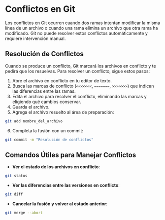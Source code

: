 # Conflictos en Git

Los conflictos en Git ocurren cuando dos ramas intentan modificar la misma línea de un archivo o cuando una rama elimina un archivo que otra rama ha modificado. Git no puede resolver estos conflictos automáticamente y requiere intervención manual.

## Resolución de Conflictos

Cuando se produce un conflicto, Git marcará los archivos en conflicto y te pedirá que los resuelvas. Para resolver un conflicto, sigue estos pasos:

1. Abre el archivo en conflicto en tu editor de texto.
2. Busca las marcas de conflicto (`<<<<<<<`, `=======`, `>>>>>>>`) que indican las diferencias entre las ramas.
3. Edita el archivo para resolver el conflicto, eliminando las marcas y eligiendo qué cambios conservar.
4. Guarda el archivo.
5. Agrega el archivo resuelto al área de preparación:

```bash
git add nombre_del_archivo
```

6. Completa la fusión con un commit:

```bash
git commit -m "Resolución de conflictos"
```

## Comandos Útiles para Manejar Conflictos

- **Ver el estado de los archivos en conflicto**:

```bash
git status
```

- **Ver las diferencias entre las versiones en conflicto**:

```bash
git diff
```

- **Cancelar la fusión y volver al estado anterior**:

```bash
git merge --abort
```